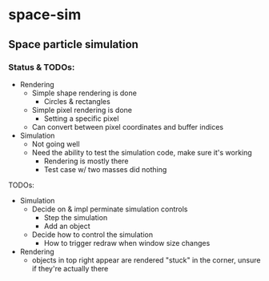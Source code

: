 # space-sim
Space particle simulation
-----
### Status & TODOs:
- Rendering
  - Simple shape rendering is done
    - Circles & rectangles
  - Simple pixel rendering is done
    - Setting a specific pixel
  - Can convert between pixel coordinates and buffer indices
- Simulation
  - Not going well
  - Need the ability to test the simulation code, make sure it's working
    - Rendering is mostly there
    - Test case w/ two masses did nothing

TODOs:
- Simulation
  - Decide on & impl perminate simulation controls
    - Step the simulation
    - Add an object
  - Decide how to control the simulation
    - How to trigger redraw when window size changes
- Rendering
  -  objects in top right appear are rendered "stuck" in the corner, unsure if they're actually there